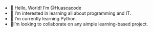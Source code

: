 - 🔭 Hello, World! I’m @Huascacode
- 👀 I’m interested in learning all about programming and IT.
- 🌱 I’m currently learning Python.
- 🔬I’m looking to collaborate on any aimple learning-based project.

<!---
Huascacode/Huascacode is a ✨ special ✨ repository because its `README.md` (this file) appears on your GitHub profile.
You can click the Preview link to take a look at your changes.
--->
